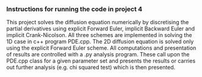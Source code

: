 ### Instructions for running the code in project 4

This project solves the diffusion equation numerically by discretising the partial derivatives using explicit Forward Euler, implicit Backward Euler and implicit Crank-Nicolson. All three schemes are implemented in solving the 1D case in c++ program PDE.cpp. The 2D diffusion equation is solved only using the explicit Forward Euler scheme. All computations and presentation of results are controlled with a .py analysis program. These call upon the PDE.cpp class for a given parameter set and presents the results or carries out further analysis (e.g. chi squared test) which is then presented.
